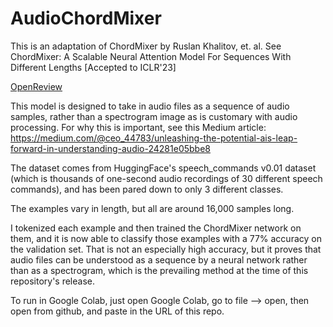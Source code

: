 # AudioChordMixer


This is an adaptation of ChordMixer by Ruslan Khalitov, et. al. See ChordMixer: A Scalable Neural Attention Model For Sequences With Different Lengths [Accepted to ICLR'23]

[OpenReview](https://openreview.net/forum?id=E8mzu3JbdR)


This model is designed to take in audio files as a sequence of audio samples, rather than a spectrogram image as is customary with audio processing.  For why this is important, see this Medium article: https://medium.com/@ceo_44783/unleashing-the-potential-ais-leap-forward-in-understanding-audio-24281e05bbe8

The dataset comes from HuggingFace's speech_commands v0.01 dataset (which is thousands of one-second audio recordings of 30 different speech commands), and has been pared down to only 3 different classes.

The examples vary in length, but all are around 16,000 samples long.  

I tokenized each example and then trained the ChordMixer network on them, and it is now able to classify those examples with a 77% accuracy on the validation set.  That is not an especially high accuracy, but it proves that audio files can be understood as a sequence by a neural network rather than as a spectrogram, which is the prevailing method at the time of this repository's release.

To run in Google Colab, just open Google Colab, go to file --> open, then open from github, and paste in the URL of this repo.
